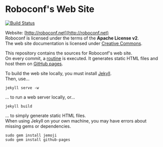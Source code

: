 # Roboconf's Web Site

[![Build Status](https://travis-ci.org/roboconf/roboconf.github.io.svg?branch=master)](https://travis-ci.org/roboconf/roboconf.github.io)

Website: [http://roboconf.net](http://roboconf.net)  
Roboconf is licensed under the terms of the **Apache License v2**.  
The web site documentation is licensed under [Creative Commons](http://creativecommons.org/licenses/by/3.0/).

This repository contains the sources for Roboconf's web site.  
On every commit, a [routine](http://jekyllrb.com/) is executed. It generates static HTML files and host 
them on [GitHub pages](https://pages.github.com/).

To build the web site locally, you must install [Jekyll](http://jekyllrb.com/).    
Then, use...

	jekyll serve -w

... to run a web server locally, or... 

	jekyll build

... to simply generate static HTML files.  
When using Jekyll on your own machine, you may have errors about missing gems or dependencies.

	sudo gem install jemoji
	sudo gem install github-pages
